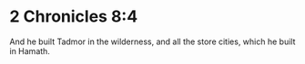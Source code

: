 # 2 Chronicles 8:4

And he built Tadmor in the wilderness, and all the store cities, which he built in Hamath.